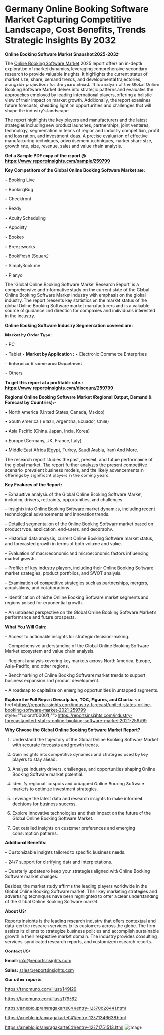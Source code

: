 # Germany Online Booking Software Market Capturing Competitive Landscape, Cost Benefits, Trends Strategic Insights By 2032

<strong>Online Booking Software Market Snapshot 2025-2032:</strong>

The <a href=https://www.reportsinsights.com/sample/259799>Online Booking Software Market</a> 2025 report offers an in-depth exploration of market dynamics, leveraging comprehensive secondary research to provide valuable insights. It highlights the current status of market size, share, demand trends, and developmental trajectories, alongside projections for the years ahead. This analysis of the Global Online Booking Software Market delves into strategic patterns and evaluates the approaches employed by leading international players, offering a holistic view of their impact on market growth. Additionally, the report examines future forecasts, shedding light on opportunities and challenges that will shape the industry's landscape.

The report highlights the key players and manufacturers and the latest strategies including new product launches, partnerships, joint ventures, technology, segmentation in terms of region and industry competition, profit and loss ration, and investment ideas. A precise evaluation of effective manufacturing techniques, advertisement techniques, market share size, growth rate, size, revenue, sales and value chain analysis.

<strong>Get a Sample PDF copy of the report @ <a href=https://www.reportsinsights.com/sample/259799 style=color:#0000ff;>https://www.reportsinsights.com/sample/259799</a></strong>

<strong>Key Competitors of the Global Online Booking Software Market are:</strong>

‣ Booking Live

‣ BookingBug

‣ Checkfront

‣ Rezdy

‣ Acuity Scheduling

‣ Appointy

‣ Bookeo

‣ Breezeworks

‣ BookFresh (Square)

‣ SimplyBook.me

‣ Planyo

The ‘Global Online Booking Software Market Research Report’ is a comprehensive and informative study on the current state of the Global Online Booking Software Market industry with emphasis on the global industry. The report presents key statistics on the market status of the global Online Booking Software market manufacturers and is a valuable source of guidance and direction for companies and individuals interested in the industry.

<strong>Online Booking Software Industry Segmentation covered are:</strong>

<strong>Market by Order Type: </strong>

‣ PC

‣ Tablet
‣ 
<strong>Market by Application :</strong>
‣ Electronic Commerce Enterprises

‣ Enterprise E-commerce Department

‣ Others

<strong>To get this report at a profitable rate.: <a href=https://www.reportsinsights.com/discount/259799 style=color:#0000ff;>https://www.reportsinsights.com/discount/259799</a></strong>

<strong>Regional Online Booking Software Market (Regional Output, Demand &amp; Forecast by Countries):-</strong>

• North America (United States, Canada, Mexico)

• South America ( Brazil, Argentina, Ecuador, Chile)

• Asia Pacific (China, Japan, India, Korea)

• Europe (Germany, UK, France, Italy)

• Middle East Africa (Egypt, Turkey, Saudi Arabia, Iran) And More.

The research report studies the past, present, and future performance of the global market. The report further analyzes the present competitive scenario, prevalent business models, and the likely advancements in offerings by significant players in the coming years.

<strong>Key Features of the Report:</strong>

– Exhaustive analysis of the Global Online Booking Software Market, including drivers, restraints, opportunities, and challenges.

– Insights into Online Booking Software market dynamics, including recent technological advancements and innovation trends.

– Detailed segmentation of the Online Booking Software market based on product type, application, end-users, and geography.

– Historical data analysis, current Online Booking Software market status, and forecasted growth in terms of both volume and value.

– Evaluation of macroeconomic and microeconomic factors influencing market growth.

– Profiles of key industry players, including their Online Booking Software market strategies, product portfolios, and SWOT analysis.

– Examination of competitive strategies such as partnerships, mergers, acquisitions, and collaborations.

– Identification of niche Online Booking Software market segments and regions poised for exponential growth.

– An unbiased perspective on the Global Online Booking Software Market’s performance and future prospects.

<strong>What You Will Gain:</strong>

– Access to actionable insights for strategic decision-making.

– Comprehensive understanding of the Global Online Booking Software Market ecosystem and value chain analysis.

– Regional analysis covering key markets across North America, Europe, Asia-Pacific, and other regions.

– Benchmarking of Online Booking Software market trends to support business expansion and product development.

– A roadmap to capitalize on emerging opportunities in untapped segments.

<strong>Explore the Full Report Description, TOC, Figures, and Charts:</strong>
<a href=https://reportsinsights.com/industry-forecast/united-states-online-booking-software-market-2021-259799 style=""color:#0000ff;"">https://reportsinsights.com/industry-forecast/united-states-online-booking-software-market-2021-259799</a>

<strong>Why Choose the Global Online Booking Software Market Report?</strong>

1. Understand the trajectory of the Global Online Booking Software Market with accurate forecasts and growth trends.

2. Gain insights into competitive dynamics and strategies used by key players to stay ahead.

3. Analyze industry drivers, challenges, and opportunities shaping Online Booking Software market potential.

4. Identify regional hotspots and untapped Online Booking Software markets to optimize investment strategies.

5. Leverage the latest data and research insights to make informed decisions for business success.

6. Explore innovative technologies and their impact on the future of the Global Online Booking Software Market.

7. Get detailed insights on customer preferences and emerging consumption patterns.

<strong>Additional Benefits:</strong>

– Customizable insights tailored to specific business needs.

– 24/7 support for clarifying data and interpretations.

– Quarterly updates to keep your strategies aligned with Online Booking Software market changes.

Besides, the market study affirms the leading players worldwide in the Global Online Booking Software market. Their key marketing strategies and advertising techniques have been highlighted to offer a clear understanding of the Global Online Booking Software market.

<strong><strong>About US</strong>:</strong>

Reports Insights is the leading research industry that offers contextual and data-centric research services to its customers across the globe. The firm assists its clients to strategize business policies and accomplish sustainable growth in their respective market domain. The industry provides consulting services, syndicated research reports, and customized research reports.

<strong>Contact US:</strong>

<p class=><b>Email:</b> <a href=mailto:info@reportsinsights.com>info@reportsinsights.com</a></p>
<p class=><b>Sales:</b> <a href=mailto:sales@reportsinsights.com>sales@reportsinsights.com</a></p>

<strong>Our other reports</strong>

<a href=https://tanomuno.com/illust/149129>https://tanomuno.com/illust/149129</a>

<a href=https://tanomuno.com/illust/179562>https://tanomuno.com/illust/179562</a>

<a href=https://ameblo.jp/anuragakarte041/entry-12870628441.html>https://ameblo.jp/anuragakarte041/entry-12870628441.html</a>

<a href=https://ameblo.jp/anuragakarte041/entry-12871346638.html>https://ameblo.jp/anuragakarte041/entry-12871346638.html</a>

<a href=https://ameblo.jp/anuragakarte041/entry-12871751513.html>https://ameblo.jp/anuragakarte041/entry-12871751513.html</a>
![image](https://github.com/user-attachments/assets/ee76cfc4-8e61-4f5a-84a3-86ca78ea981f)

